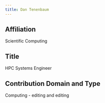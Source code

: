 ```yaml
---
title: Dan Tenenbaum
---
```

## Affiliation
Scientific Computing


## Title
HPC Systems Engineer


## Contribution Domain and Type
Computing - editing and editing

